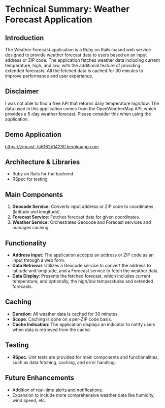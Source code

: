 # Technical Summary: Weather Forecast Application

## Introduction

The Weather Forecast application is a Ruby on Rails-based web service designed to provide weather forecast data to users based on an input address or ZIP code. The application fetches weather data including current temperature, high, and low, with the additional feature of providing extended forecasts. All the fetched data is cached for 30 minutes to improve performance and user experience.

## Disclaimer

I was not able to find a free API that returns daily temperature high/low. The data used in this application comes from the OpenWeatherMap API, which provides a 5-day weather forecast. Please consider this when using the application.

## Demo Application
https://zipcast-7a6162b14230.herokuapp.com

## Architecture & Libraries

- Ruby on Rails for the backend
- RSpec for testing

## Main Components

1. **Geocode Service**: Converts input address or ZIP code to coordinates (latitude and longitude).
2. **Forecast Service**: Fetches forecast data for given coordinates.
3. **Weather Service**: Orchestrates Geocode and Forecast services and manages caching.

## Functionality

- **Address Input**: The application accepts an address or ZIP code as an input through a web form.
- **Data Retrieval**: Utilizes a Geocode service to convert the address to latitude and longitude, and a Forecast service to fetch the weather data.
- **Data Display**: Presents the fetched forecast, which includes current temperature, and optionally, the high/low temperatures and extended forecasts.

## Caching

- **Duration**: All weather data is cached for 30 minutes.
- **Scope**: Caching is done on a per-ZIP code basis.
- **Cache Indication**: The application displays an indicator to notify users when data is retrieved from the cache.

## Testing

- **RSpec**: Unit tests are provided for main components and functionalities, such as data fetching, caching, and error handling.

## Future Enhancements

- Addition of real-time alerts and notifications.
- Expansion to include more comprehensive weather data like humidity, wind speed, etc.
